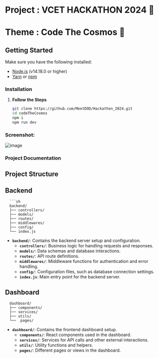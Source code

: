 # Project : VCET HACKATHON 2024 🗿

# Theme : Code The Cosmos 🚀

## Getting Started

Make sure you have the following installed:

- [Node.js](https://nodejs.org/) (v14.18.0 or higher)
- [Yarn](https://yarnpkg.com/) or [npm](https://www.npmjs.com/)

### Installation

1. **Follow the Steps**

   ```sh
   git clone https://github.com/MeetDOD/Hackathon_2024.git
   cd codeTheCosmos
   npm i
   npm run dev

### Screenshot:

![image](https://github.com/user-attachments/assets/08417713-60e8-4a99-830f-24586dfa2a0d)

### Project Documentation

## Project Structure

## Backend
      ```sh   
      backend/
      ├── controllers/
      ├── models/
      ├── routes/
      ├── middlewares/
      ├── config/
      └── index.js


- **`backend/`**: Contains the backend server setup and configuration.
  - **`controllers/`**: Business logic for handling requests and responses.
  - **`models/`**: Data schemas and database interactions.
  - **`routes/`**: API route definitions.
  - **`middlewares/`**: Middleware functions for authentication and error handling.
  - **`config/`**: Configuration files, such as database connection settings.
  - **`index.js`**: Main entry point for the backend server.

##  Dashboard
      
      dashboard/
      ├── components/
      ├── services/
      ├── utils/
      └──  pages/


- **`dashboard/`**: Contains the frontend dashboard setup.
  - **`components/`**: React components used in the dashboard.
  - **`services/`**: Services for API calls and other external interactions.
  - **`utils/`**: Utility functions and helpers.
  - **`pages/`**: Different pages or views in the dashboard.